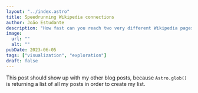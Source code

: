 ```yaml
---
layout: "../index.astro"
title: Speedrunning Wikipedia connections
author: João Estudante
description: "How fast can you reach two very different Wikipedia pages, following only internal links? I'll explore approaches, limitations, and surprising conclusions."
image: 
  url: ""
  alt: ""
pubDate: 2023-06-05
tags: ["visualization", "exploration"]
draft: false
---
```

This post should show up with my other blog posts, because `Astro.glob()` is returning a list of all my posts in order to create my list.

